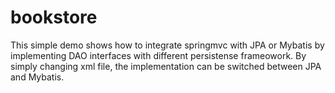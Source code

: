 # bookstore

This simple demo shows how to integrate springmvc with JPA or Mybatis by implementing DAO interfaces with different persistense frameowork. By simply changing xml file, the implementation can be switched between JPA and Mybatis.
